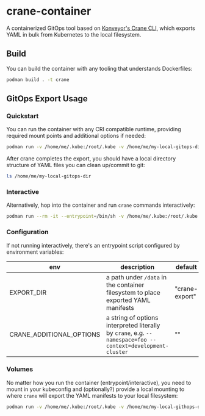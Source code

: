 # crane-container

A containerized GitOps tool based on [Konveyor's Crane CLI](https://github.com/konveyor/crane), which exports YAML in bulk from Kubernetes to the local filesystem.

## Build

You can build the container with any tooling that understands Dockerfiles:

```sh
podman build . -t crane
```

## GitOps Export Usage

### Quickstart

You can run the container with any CRI compatible runtime, providing required mount points and additional options if needed:

```sh
podman run -v /home/me/.kube:/root/.kube -v /home/me/my-local-gitops-dir:/data -e CRANE_ADDITIONAL_OPTIONS="--namespace=bar" localhost/crane
```

After crane completes the export, you should have a local directory structure of YAML files you can clean up/commit to git:

```sh
ls /home/me/my-local-gitops-dir
```

### Interactive

Alternatively, hop into the container and run `crane` commands interactively:

```sh
podman run --rm -it --entrypoint=/bin/sh -v /home/me/.kube:/root/.kube -v /home/me/my-local-githops-dir:/data localhost/crane
```

### Configuration

If not running interactively, there's an entrypoint script configured by environment variables:

| env | description | default |
|---|---|---|
| EXPORT_DIR | a path under `/data` in the container filesystem to place exported YAML manifests | "crane-export" |
| CRANE_ADDITIONAL_OPTIONS | a string of options interpreted literally by `crane`, e.g. `--namespace=foo --context=development-cluster` | "" |

### Volumes

No matter how you run the container (entrypoint/interactive), you need to mount in your kubeconfig and (optionally?) provide a local mounting to where `crane` will export the YAML manifests to your local filesystem:

```sh
podman run -v /home/me/.kube:/root/.kube -v /home/me/my-local-githops-dir:/data localhost/crane
```